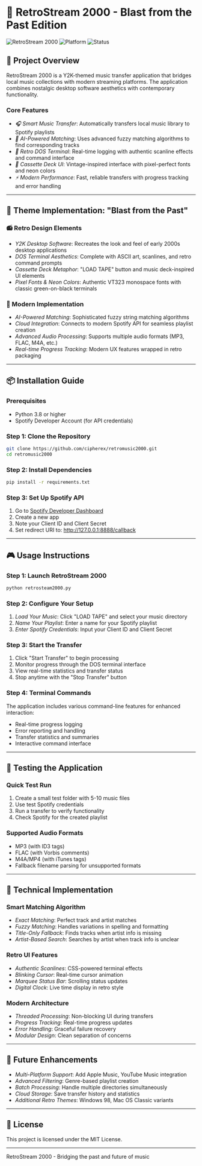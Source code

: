 # 🎵 RetroStream 2000 - Blast from the Past Edition

![RetroStream 2000](https://img.shields.io/badge/Era-Y2K_Aesthetic-00FF00?style=for-the-badge) ![Platform](https://img.shields.io/badge/Platform-Desktop-7CFC98?style=for-the-badge) ![Status](https://img.shields.io/badge/Status-Ready_to_Rock-FF6B00?style=for-the-badge)

## 🚀 Project Overview

RetroStream 2000 is a Y2K-themed music transfer application that bridges local music collections with modern streaming platforms. The application combines nostalgic desktop software aesthetics with contemporary functionality.

### Core Features
- *🎧 Smart Music Transfer*: Automatically transfers local music library to Spotify playlists
- *🧠 AI-Powered Matching*: Uses advanced fuzzy matching algorithms to find corresponding tracks
- *💾 Retro DOS Terminal*: Real-time logging with authentic scanline effects and command interface
- *📼 Cassette Deck UI*: Vintage-inspired interface with pixel-perfect fonts and neon colors
- *⚡ Modern Performance*: Fast, reliable transfers with progress tracking and error handling

---

## 🎯 Theme Implementation: "Blast from the Past"

### 📻 Retro Design Elements
- *Y2K Desktop Software*: Recreates the look and feel of early 2000s desktop applications
- *DOS Terminal Aesthetics*: Complete with ASCII art, scanlines, and retro command prompts
- *Cassette Deck Metaphor*: "LOAD TAPE" button and music deck-inspired UI elements
- *Pixel Fonts & Neon Colors*: Authentic VT323 monospace fonts with classic green-on-black terminals

### 🔧 Modern Implementation
- *AI-Powered Matching*: Sophisticated fuzzy string matching algorithms
- *Cloud Integration*: Connects to modern Spotify API for seamless playlist creation
- *Advanced Audio Processing*: Supports multiple audio formats (MP3, FLAC, M4A, etc.)
- *Real-time Progress Tracking*: Modern UX features wrapped in retro packaging

---

## 📦 Installation Guide

### Prerequisites
- Python 3.8 or higher
- Spotify Developer Account (for API credentials)

### Step 1: Clone the Repository
```bash
git clone https://github.com/cipherex/retromusic2000.git
cd retromusic2000
```

### Step 2: Install Dependencies
```bash
pip install -r requirements.txt
```

### Step 3: Set Up Spotify API
1. Go to [Spotify Developer Dashboard](https://developer.spotify.com/dashboard)
2. Create a new app
3. Note your Client ID and Client Secret
4. Set redirect URI to: http://127.0.0.1:8888/callback

---

## 🎮 Usage Instructions

### Step 1: Launch RetroStream 2000
```bash
python retrosteam2000.py
```

### Step 2: Configure Your Setup
1. *Load Your Music*: Click "LOAD TAPE" and select your music directory
2. *Name Your Playlist*: Enter a name for your Spotify playlist
3. *Enter Spotify Credentials*: Input your Client ID and Client Secret

### Step 3: Start the Transfer
1. Click "Start Transfer" to begin processing
2. Monitor progress through the DOS terminal interface
3. View real-time statistics and transfer status
4. Stop anytime with the "Stop Transfer" button

### Step 4: Terminal Commands
The application includes various command-line features for enhanced interaction:
- Real-time progress logging
- Error reporting and handling
- Transfer statistics and summaries
- Interactive command interface

---

## 🧪 Testing the Application

### Quick Test Run
1. Create a small test folder with 5-10 music files
2. Use test Spotify credentials
3. Run a transfer to verify functionality
4. Check Spotify for the created playlist

### Supported Audio Formats
- MP3 (with ID3 tags)
- FLAC (with Vorbis comments)
- M4A/MP4 (with iTunes tags)
- Fallback filename parsing for unsupported formats

---

## 🎨 Technical Implementation

### Smart Matching Algorithm
- *Exact Matching*: Perfect track and artist matches
- *Fuzzy Matching*: Handles variations in spelling and formatting
- *Title-Only Fallback*: Finds tracks when artist info is missing
- *Artist-Based Search*: Searches by artist when track info is unclear

### Retro UI Features
- *Authentic Scanlines*: CSS-powered terminal effects
- *Blinking Cursor*: Real-time cursor animation
- *Marquee Status Bar*: Scrolling status updates
- *Digital Clock*: Live time display in retro style

### Modern Architecture
- *Threaded Processing*: Non-blocking UI during transfers
- *Progress Tracking*: Real-time progress updates
- *Error Handling*: Graceful failure recovery
- *Modular Design*: Clean separation of concerns

---

## 🚀 Future Enhancements

- *Multi-Platform Support*: Add Apple Music, YouTube Music integration
- *Advanced Filtering*: Genre-based playlist creation
- *Batch Processing*: Handle multiple directories simultaneously
- *Cloud Storage*: Save transfer history and statistics
- *Additional Retro Themes*: Windows 98, Mac OS Classic variants

---

## 📜 License

This project is licensed under the MIT License.

---

RetroStream 2000 - Bridging the past and future of music